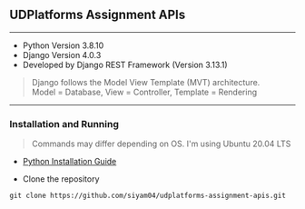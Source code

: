 ## UDPlatforms Assignment APIs

---
* Python Version 3.8.10
* Django Version 4.0.3
* Developed by Django REST Framework (Version 3.13.1)

> Django follows the Model View Template (MVT) architecture. <br>
> Model = Database, View = Controller, Template = Rendering
---

### Installation and Running
> Commands may differ depending on OS. I'm using Ubuntu 20.04 LTS

* [Python Installation Guide](https://wiki.python.org/moin/BeginnersGuide/Download)

* Clone the repository
``` 
git clone https://github.com/siyam04/udplatforms-assignment-apis.git
```